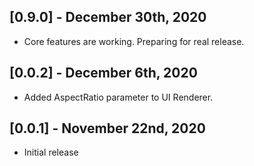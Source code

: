 ## [0.9.0] - December 30th, 2020

* Core features are working.  Preparing for real release.


## [0.0.2] - December 6th, 2020

* Added AspectRatio parameter to UI Renderer.


## [0.0.1] - November 22nd, 2020


* Initial release

